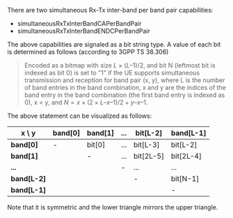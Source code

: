 
There are two simultaneous Rx-Tx inter-band per band pair capabilities:

- simultaneousRxTxInterBandCAPerBandPair
- simultaneousRxTxInterBandENDCPerBandPair

The above capabilities are signaled as a bit string type. A value of each bit is determined as follows (according to 3GPP TS 38.306)

> Encoded as a bitmap with size $L \times (L – 1) / 2$, and bit N (leftmost bit is indexed as bit 0) is set to "1" if the UE supports simultaneous transmission and reception for band pair (x, y), where L is the number of band entries in the band combination, x and y are the indices of the band entry in the band combination (the first band entry is indexed as 0), x < y, and $N = x \times (2 \times L – x – 1)/2 + y – x – 1$.

The above statement can be visualized as follows:

| **x \ y**     | **band[0]** | **band[1]** | **...** | **bit[L-2]** | **band[L-1]** |
| ------------- | ----------- | ----------- | ------- | ------------ | ------------- |
| **band[0]**   | -           | bit[0]      | ...     | bit[L-3]     | bit[L-2]      |
| **band[1]**   |             | -           | ...     | bit[2L-5]    | bit[2L-4]     |
| **...**       |             |             | -       | ...          | ...           |
| **band[L-2]** |             |             |         | -            | bit[N-1]      |
| **band[L-1]** |             |             |         |              | -             |

Note that it is symmetric and the lower triangle mirrors the upper triangle.
